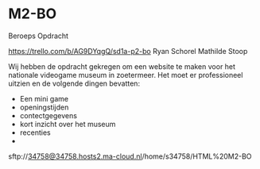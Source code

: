 # M2-BO

Beroeps Opdracht

https://trello.com/b/AG9DYqgQ/sd1a-p2-bo
Ryan Schorel
Mathilde Stoop

Wij hebben de opdracht gekregen om een website te maken voor het nationale videogame museum in zoetermeer. 
Het moet er professioneel uitzien en de volgende dingen bevatten:
- Een mini game
- openingstijden
- contectgegevens
- kort inzicht over het museum
- recenties
- 
sftp://34758@34758.hosts2.ma-cloud.nl/home/s34758/HTML%20M2-BO
